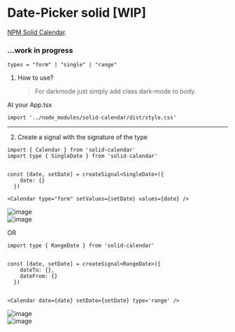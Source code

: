 # Date-Picker solid [WIP]

[NPM Solid Calendar](https://www.npmjs.com/package/solid-calendar?activeTab=readme).

### ...work in progress

```
types = "form" | "single" | "range"
```

1. How to use?
   > For darkmode just simply add class dark-mode to body.

At your App.tsx

```
import '../node_modules/solid-calendar/dist/style.css'
```

---

2. Create a signal with the signature of the type

```
import { Calendar } from 'solid-calendar'
import type { SingleDate } from 'solid-calendar'


const [date, setDate] = createSignal<SingleDate>({
    date: {}
  })

<Calendar type="form" setValues={setDate} values={date} />
```

![image](https://github.com/c4miloarriagada/Calendar/assets/95378920/4d871f56-0bd5-49f3-bf00-7f65fc4795b7)
\
![image](https://github.com/c4miloarriagada/Calendar/assets/95378920/cc0692ad-af9f-431e-b2b9-13c62f6f105c)

OR

```
import type { RangeDate } from 'solid-calendar'


const [date, setDate] = createSignal<RangeDate>({
    dateTo: {},
    dateFrom: {}
  })


<Calendar date={date} setDate={setDate} type='range' />
```

![image](https://github.com/c4miloarriagada/Calendar/assets/95378920/c5d47d07-995b-4cf9-9925-c4d981c1e156)
\
![image](https://github.com/c4miloarriagada/Calendar/assets/95378920/c0675322-ed8e-45d7-afa2-1dbbbbd3e48b)
